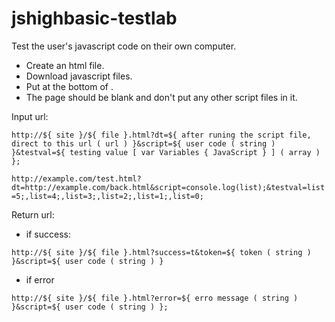 # jshighbasic-testlab
Test the user's javascript code on their own computer.

- Create an html file.
- Download javascript files.
- Put <script src="test.lab.main.0.0.1.js"></script> at the bottom of <body>.
- The page should be blank and don't put any other script files in it.
  
Input url:
  
  `http://${ site }/${ file }.html?dt=${ after runing the script file, direct to this url ( url ) }&script=${ user code ( string ) }&testval=${ testing value [ var Variables { JavaScript } ] ( array ) };`

 `http://example.com/test.html?dt=http://example.com/back.html&script=console.log(list);&testval=list=5;,list=4;,list=3;,list=2;,list=1;,list=0;`

  Return url:
  
  - if success:
  
  `http://${ site }/${ file }.html?success=t&token=${ token ( string ) }&script=${ user code ( string ) }`

  - if error
  
  `http://${ site }/${ file }.html?error=${ erro message ( string ) }&script=${ user code ( string ) };`
